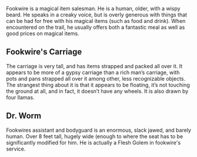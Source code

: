 
Fookwire is a magical item salesman.  He is a human, older, with a wispy beard.  He speaks in a creaky voice, but is overly generous with things that can be had for free with his magical items (such as food and drink).  When encountered on the trail, he usually offers both a fantastic meal as well as good prices on magical items.

## Fookwire's Carriage
The carriage is very tall, and has items strapped and packed all over it.  It appears to be more of a gypsy carriage than a rich man’s carriage, with pots and pans strapped all over it among other, less recognizable objects.  The strangest thing about it is that it appears to be floating, it’s not touching the ground at all, and in fact, it doesn’t have any wheels.  It is also drawn by four llamas.

## Dr. Worm
Fookwires assistant and bodyguard is an enormous, slack jawed, and barely human.  Over 8 feet tall, hugely wide (enough to where the seat has to be significantly modified for him.  He is actually a Flesh Golem in fookwire's service.

